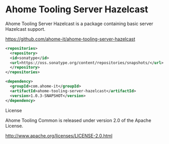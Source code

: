 Ahome Tooling Server Hazelcast
======

Ahome Tooling Server Hazelcast is a package containing basic server Hazelcast support.

https://github.com/ahome-it/ahome-tooling-server-hazelcast

```xml
<repositories>
  <repository>
  <id>sonatype</id>
  <url>https://oss.sonatype.org/content/repositories/snapshots/</url>
  </repository>
</repositories>

<dependency>
  <groupId>com.ahome-it</groupId>
  <artifactId>ahome-tooling-server-hazelcast</artifactId>
  <version>1.0.3-SNAPSHOT</version>
</dependency>
```

License

Ahome Tooling Common is released under version 2.0 of the Apache License.

http://www.apache.org/licenses/LICENSE-2.0.html
